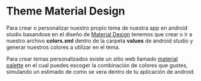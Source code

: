 # Theme Material Design
Para crear o personalizar nuestro propio tema de nuestra app en android studio basandose en el diseño de [Material Design](https://www.google.com/design/spec/material-design/introduction.html) 
tenemos que crear o ir a nuestro archivo **colors.xml** dentro de la carpeta **values** de android studio y generar nuestros colores a utilizar en el tema.

Para crear temas personalizados existe un sitio web llamado [material palette](https://www.materialpalette.com/) en el cual puedes escoger la combinación de colores que gustes, simulando un estimado de como se vera dentro de tu aplicación de android.
